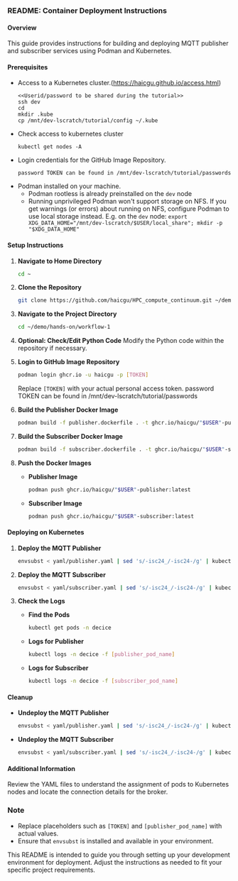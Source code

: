 
### README: Container Deployment Instructions

#### Overview
This guide provides instructions for building and deploying MQTT publisher and subscriber services using Podman and Kubernetes.

#### Prerequisites
- Access to a Kubernetes cluster.(https://haicgu.github.io/access.html)
    ```
    <<Userid/password to be shared during the tutorial>>
    ssh dev
    cd
    mkdir .kube
    cp /mnt/dev-lscratch/tutorial/config ~/.kube
   ```
- Check access to kubernetes cluster
  ```
  kubectl get nodes -A
   ```
- Login credentials for the GitHub Image Repository.
     ```
    password TOKEN can be found in /mnt/dev-lscratch/tutorial/passwords
   ```
- Podman installed on your machine.
   - Podman rootless is already preinstalled on the `dev` node
   - Running unprivileged Podman won't support storage on NFS. If you get warnings (or errors) about running on NFS, configure Podman to use local storage instead. E.g. on the `dev` node: `export XDG_DATA_HOME="/mnt/dev-lscratch/$USER/local_share"; mkdir -p "$XDG_DATA_HOME"`

#### Setup Instructions

1. **Navigate to Home Directory**
   ```bash
   cd ~
   ```

2. **Clone the Repository**
   ```bash
   git clone https://github.com/haicgu/HPC_compute_continuum.git ~/demo/
   ```

3. **Navigate to the Project Directory**
   ```bash
   cd ~/demo/hands-on/workflow-1
   ```

4. **Optional: Check/Edit Python Code**
   Modify the Python code within the repository if necessary.

5. **Login to GitHub Image Repository**
   ```bash
   podman login ghcr.io -u haicgu -p [TOKEN]
   ```
   Replace `[TOKEN]` with your actual personal access token.
   password TOKEN can be found in /mnt/dev-lscratch/tutorial/passwords

7. **Build the Publisher Docker Image**
   ```bash
   podman build -f publisher.dockerfile . -t ghcr.io/haicgu/"$USER"-publisher:latest
   ```

8. **Build the Subscriber Docker Image**
   ```bash
   podman build -f subscriber.dockerfile . -t ghcr.io/haicgu/"$USER"-subscriber:latest
   ```

9. **Push the Docker Images**
   - **Publisher Image**
     ```bash
     podman push ghcr.io/haicgu/"$USER"-publisher:latest
     ```
   - **Subscriber Image**
     ```bash
     podman push ghcr.io/haicgu/"$USER"-subscriber:latest
     ```

#### Deploying on Kubernetes

1. **Deploy the MQTT Publisher**
   ```bash
   envsubst < yaml/publisher.yaml | sed 's/-isc24_/-isc24-/g' | kubectl create -f -
   ```

2. **Deploy the MQTT Subscriber**
   ```bash
   envsubst < yaml/subscriber.yaml | sed 's/-isc24_/-isc24-/g' | kubectl create -f -
   ```

3. **Check the Logs**
   - **Find the Pods**
     ```bash
     kubectl get pods -n decice
     ```
   - **Logs for Publisher**
     ```bash
     kubectl logs -n decice -f [publisher_pod_name]
     ```
   - **Logs for Subscriber**
     ```bash
     kubectl logs -n decice -f [subscriber_pod_name]
     ```

#### Cleanup

- **Undeploy the MQTT Publisher**
  ```bash
  envsubst < yaml/publisher.yaml | sed 's/-isc24_/-isc24-/g' | kubectl delete -f -
  ```

- **Undeploy the MQTT Subscriber**
  ```bash
  envsubst < yaml/subscriber.yaml | sed 's/-isc24_/-isc24-/g' | kubectl delete -f -
  ```

#### Additional Information

Review the YAML files to understand the assignment of pods to Kubernetes nodes and locate the connection details for the broker.

### Note
- Replace placeholders such as `[TOKEN]` and `[publisher_pod_name]` with actual values.
- Ensure that `envsubst` is installed and available in your environment.

This README is intended to guide you through setting up your development environment for deployment. Adjust the instructions as needed to fit your specific project requirements.
